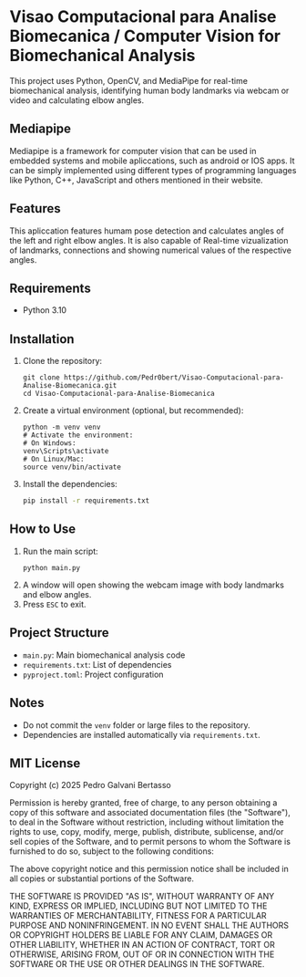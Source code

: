 # Visao Computacional para Analise Biomecanica / Computer Vision for Biomechanical Analysis

This project uses Python, OpenCV, and MediaPipe for real-time biomechanical analysis, identifying human body landmarks via webcam or video and calculating elbow angles.

## Mediapipe
  Mediapipe is a framework for computer vision that can be used in embedded systems and mobile apliccations, such as android or IOS apps.
  It can be simply implemented using different types of programming languages like Python, C++, JavaScript and others mentioned in their website.

## Features
  This apliccation features humam pose detection and calculates angles of the left and right elbow angles. It is also capable of Real-time vizualization of landmarks, connections and showing numerical values of the respective angles.

## Requirements
- Python 3.10

## Installation
1. Clone the repository:
   ```
   git clone https://github.com/Pedr0bert/Visao-Computacional-para-Analise-Biomecanica.git
   cd Visao-Computacional-para-Analise-Biomecanica
   ```
2. Create a virtual environment (optional, but recommended):
   ```
   python -m venv venv
   # Activate the environment:
   # On Windows:
   venv\Scripts\activate
   # On Linux/Mac:
   source venv/bin/activate
   ```
3. Install the dependencies:
   ```sh
   pip install -r requirements.txt
   ```

## How to Use
1. Run the main script:
   ```
   python main.py
   ```
2. A window will open showing the webcam image with body landmarks and elbow angles.
3. Press `ESC` to exit.

## Project Structure
- `main.py`: Main biomechanical analysis code
- `requirements.txt`: List of dependencies
- `pyproject.toml`: Project configuration

## Notes
- Do not commit the `venv` folder or large files to the repository.
- Dependencies are installed automatically via `requirements.txt`.

## MIT License

Copyright (c) 2025 Pedro Galvani Bertasso

Permission is hereby granted, free of charge, to any person obtaining a copy
of this software and associated documentation files (the "Software"), to deal
in the Software without restriction, including without limitation the rights
to use, copy, modify, merge, publish, distribute, sublicense, and/or sell
copies of the Software, and to permit persons to whom the Software is
furnished to do so, subject to the following conditions:

The above copyright notice and this permission notice shall be included in all
copies or substantial portions of the Software.

THE SOFTWARE IS PROVIDED "AS IS", WITHOUT WARRANTY OF ANY KIND, EXPRESS OR
IMPLIED, INCLUDING BUT NOT LIMITED TO THE WARRANTIES OF MERCHANTABILITY,
FITNESS FOR A PARTICULAR PURPOSE AND NONINFRINGEMENT. IN NO EVENT SHALL THE
AUTHORS OR COPYRIGHT HOLDERS BE LIABLE FOR ANY CLAIM, DAMAGES OR OTHER
LIABILITY, WHETHER IN AN ACTION OF CONTRACT, TORT OR OTHERWISE, ARISING FROM,
OUT OF OR IN CONNECTION WITH THE SOFTWARE OR THE USE OR OTHER DEALINGS IN THE
SOFTWARE.


